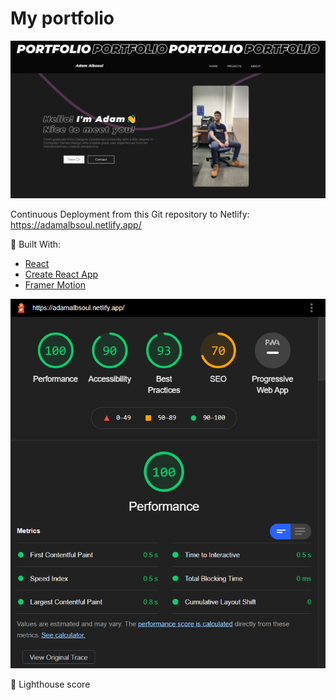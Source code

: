 # My portfolio
![Image of my portfolio](https://github.com/adamalbsoul/portfolio-react-app/blob/main/GithubSocial.png)

Continuous Deployment from this Git repository to Netlify:
https://adamalbsoul.netlify.app/

:hammer: Built With:

* [React](https://reactjs.org/)
* [Create React App](https://create-react-app.dev/)
* [Framer Motion](https://www.framer.com/motion/)

![Image of Lighthouse analysis](https://github.com/adamalbsoul/portfolio-react-app/blob/main/lighthouseDesktop.PNG)

:tada:	Lighthouse score
